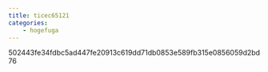 ```yaml
---
title: ticec65121
categories:
    - hogefuga
---
```

502443fe34fdbc5ad447fe20913c619dd71db0853e589fb315e0856059d2bd76